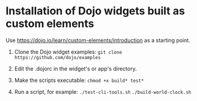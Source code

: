 # Installation of Dojo widgets built as custom elements

Use https://dojo.io/learn/custom-elements/introduction as a starting point.

1. Clone the Dojo widget examples:
`git clone https://github.com/dojo/examples`

2. Edit the .dojorc in the widget's or app's directory.

3. Make the scripts executable:
`chmod +x build* test*`

4. Run a script, for example:
`./test-cli-tools.sh`
`./build-world-clock.sh`
